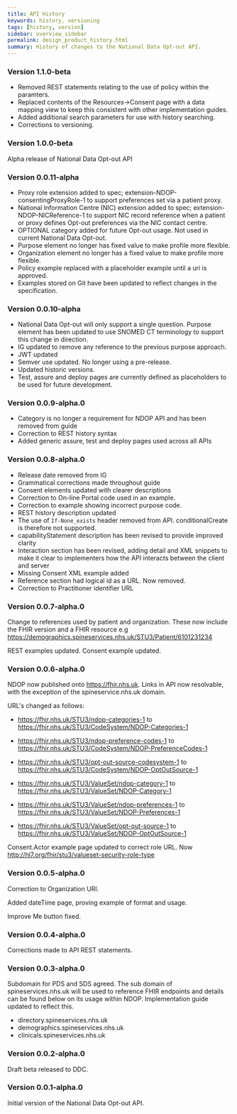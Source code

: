 ```yaml
---
title: API History
keywords: history, versioning
tags: [history, version]
sidebar: overview_sidebar
permalink: design_product_history.html
summary: History of changes to the National Data Opt-out API.
---
```

### Version 1.1.0-beta ###

- Removed REST statements relating to the use of policy within the paramters.
- Replaced contents of the Resources->Consent page with a data mapping view to keep this consistent with other implementation guides.
- Added additional search parameters for use with history searching.
- Corrections to versioning.

### Version 1.0.0-beta ###

Alpha release of National Data Opt-out API

### Version 0.0.11-alpha

- Proxy role extension added to spec; extension-NDOP-consentingProxyRole-1 to support preferences set via a patient proxy.
- National Information Centre (NIC) extension added to spec; extension-NDOP-NICReference-1 to support NIC record reference when a patient or proxy defines Opt-out preferences via the NIC contact centre.
- OPTIONAL category added for future Opt-out usage. Not used in current National Data Opt-out.
- Purpose element no longer has fixed value to make profile more flexible.
- Organization element no longer has a fixed value to make profile more flexible.
- Policy example replaced with a placeholder example until a uri is approved.
- Examples stored on Git have been updated to reflect changes in the specification.


### Version 0.0.10-alpha

- National Data Opt-out will only support a single question. Purpose element has been updated to use SNOMED CT terminology to support this change in direction.
- IG updated to remove any reference to the previous purpose approach. 
- JWT updated
- Semver use updated. No longer using a pre-release.
- Updated historic versions.
- Test, assure and deploy pages are currently defined as placeholders to be used for future development.


### Version 0.0.9-alpha.0

- Category is no longer a requirement for NDOP API and has been removed from guide
- Correction to REST history syntax 
- Added generic assure, test and deploy pages used across all APIs

### Version 0.0.8-alpha.0

- Release date removed from IG
- Grammatical corrections made throughout guide
- Consent elements updated with clearer descriptions
- Correction to On-line Portal code used in an example.
- Correction to example showing incorrect purpose code.
- REST history description updated
- The use of `If-None_exists` header removed from API. conditionalCreate is therefore not supported.
- capabilityStatement description has been revised to provide improved clarity
- Interaction section has been revised, adding detail and XML snippets to make it clear to implementers how the API interacts between the client and server 
- Missing Consent XML example added
- Reference section had logical id as a URL. Now removed.
- Correction to Practitioner identifier URL

### Version 0.0.7-alpha.0

Change to references used by patient and organization. These now include the FHIR version and a FHIR resource e.g https://demographics.spineservices.nhs.uk/STU3/Patient/6101231234

REST examples updated.
Consent example updated.


### Version 0.0.6-alpha.0

NDOP now published onto https://fhir.nhs.uk. Links in API now resolvable, with the exception of the spineservice.nhs.uk domain.

URL's changed as follows:

- https://fhir.nhs.uk/STU3/ndop-categories-1 to https://fhir.nhs.uk/STU3/CodeSystem/NDOP-Categories-1
- https://fhir.nhs.uk/STU3/ndop-preference-codes-1 to https://fhir.nhs.uk/STU3/CodeSystem/NDOP-PreferenceCodes-1
- https://fhir.nhs.uk/STU3/opt-out-source-codesystem-1 to https://fhir.nhs.uk/STU3/CodeSystem/NDOP-OptOutSource-1

- https://fhir.nhs.uk/STU3/ValueSet/ndop-category-1 to https://fhir.nhs.uk/STU3/ValueSet/NDOP-Category-1
- https://fhir.nhs.uk/STU3/ValueSet/ndop-preferences-1 to https://fhir.nhs.uk/STU3/ValueSet/NDOP-Preferences-1
- https://fhir.nhs.uk/STU3/ValueSet/opt-out-source-1 to https://fhir.nhs.uk/STU3/ValueSet/NDOP-OptOutSource-1

Consent.Actor example page updated to correct role URL. Now http://hl7.org/fhir/stu3/valueset-security-role-type


### Version 0.0.5-alpha.0

Correction to Organization URI.

Added dateTime page, proving example of format and usage.

Improve Me button fixed. 
 
### Version 0.0.4-alpha.0 ###

Corrections made to API REST statements.


### Version 0.0.3-alpha.0 ###

Subdomain for PDS and SDS agreed. The sub domain of spineservices.nhs.uk will be used to reference FHIR endpoints and details can be found below on its usage within NDOP. Implementation guide updated to reflect this.

- directory.spineservices.nhs.uk
- demographics.spineservices.nhs.uk
- clinicals.spineservices.nhs.uk



### Version 0.0.2-alpha.0 ###

Draft beta released to DDC.

### Version 0.0.1-alpha.0 ###

Initial version of the National Data Opt-out API.

